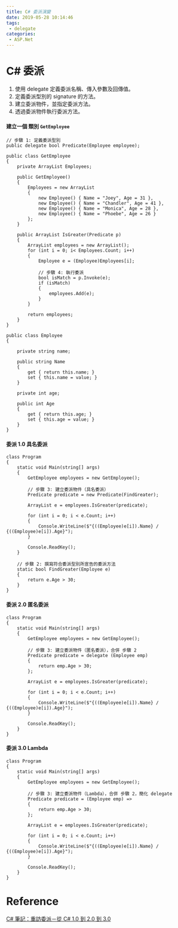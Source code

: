 ```yaml
---
title: C# 委派演變
date: 2019-05-28 10:14:46
tags:
 - delegate
categories: 
 - ASP.Net
---
```


# C# 委派
1. 使用 delegate 定義委派名稱、傳入參數及回傳值。
2. 定義委派型別的 signature 的方法。
3. 建立委派物件，並指定委派方法。
4. 透過委派物件執行委派方法。

#### 建立一個 類別 `GetEmployee`
    // 步驟 1: 定義委派型別
    public delegate bool Predicate(Employee employee);

    public class GetEmployee
    {
        private ArrayList Employees;

        public GetEmployee()
        {
            Employees = new ArrayList
            {
                new Employee() { Name = "Joey", Age = 31 },
                new Employee() { Name = "Chandler", Age = 41 },
                new Employee() { Name = "Monica", Age = 28 },
                new Employee() { Name = "Phoebe", Age = 26 }
            };
        }

        public ArrayList IsGreater(Predicate p)
        {
            ArrayList employees = new ArrayList();
            for (int i = 0; i< Employees.Count; i++)
            {
                Employee e = (Employee)Employees[i];

                // 步驟 4: 執行委派
                bool isMatch = p.Invoke(e);
                if (isMatch)
                {
                    employees.Add(e);
                }
            }

            return employees;
        }
    }

    public class Employee
    {

        private string name;

        public string Name
        {
            get { return this.name; }
            set { this.name = value; }
        }

        private int age;

        public int Age
        {
            get { return this.age; }
            set { this.age = value; }
        }
    }

#### 委派 1.0 具名委派
    class Program
    {
        static void Main(string[] args)
        {
            GetEmployee employees = new GetEmployee();

            // 步驟 3: 建立委派物件（具名委派）
            Predicate predicate = new Predicate(FindGreater);

            ArrayList e = employees.IsGreater(predicate);

            for (int i = 0; i < e.Count; i++)
            {
                Console.WriteLine($"{((Employee)e[i]).Name} / {((Employee)e[i]).Age}");
            }

            Console.ReadKey();
        }

        // 步驟 2: 撰寫符合委派型別所宣告的委派方法
        static bool FindGreater(Employee e)
        {
            return e.Age > 30;
        }
    }

#### 委派 2.0 匿名委派
    class Program
    {
        static void Main(string[] args)
        {
            GetEmployee employees = new GetEmployee();

            // 步驟 3: 建立委派物件（匿名委派），合併 步驟 2
            Predicate predicate = delegate (Employee emp)
            {
                return emp.Age > 30;
            };

            ArrayList e = employees.IsGreater(predicate);

            for (int i = 0; i < e.Count; i++)
            {
                Console.WriteLine($"{((Employee)e[i]).Name} / {((Employee)e[i]).Age}");
            }

            Console.ReadKey();
        }
    }

#### 委派 3.0 Lambda
    class Program
    {
        static void Main(string[] args)
        {
            GetEmployee employees = new GetEmployee();

            // 步驟 3: 建立委派物件（Lambda），合併 步驟 2，簡化 delegate
            Predicate predicate = (Employee emp) =>
            {
                return emp.Age > 30;
            };

            ArrayList e = employees.IsGreater(predicate);

            for (int i = 0; i < e.Count; i++)
            {
                Console.WriteLine($"{((Employee)e[i]).Name} / {((Employee)e[i]).Age}");
            }

            Console.ReadKey();
        }
    }

# Reference
[C# 筆記：重訪委派－從 C# 1.0 到 2.0 到 3.0](https://www.huanlintalk.com/2009/01/delegate-revisited-csharp-1-to-2-to-3.html)